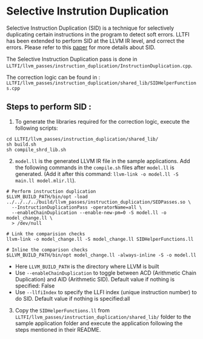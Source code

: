 # Selective Instrution Duplication

Selective Instruction Duplication (SID) is a technique for selectively duplicating certain instructions in the program to detect soft errors. LLTFI has been extended to perform SID at the LLVM IR level, and correct the errors. Please refer to this [paper](https://www.dropbox.com/s/lgr3ed75sy0fq2p/issre22-camera-ready.pdf?dl=0) for more details about SID.

The Selective Instruction Duplication pass is done in `LLTFI/llvm_passes/instruction_duplication/InstructionDuplication.cpp`.

The correction logic can be found in : `LLTFI/llvm_passes/instruction_duplication/shared_lib/SIDHelperFunctions.cpp`

## Steps to perform SID :

1. To generate the libraries required for the correction logic, execute the following scripts:
```
cd LLTFI/llvm_passes/instruction_duplication/shared_lib/
sh build.sh 
sh compile_shrd_lib.sh

```

2. `model.ll` is the generated LLVM IR file in the sample applications. Add the following commands in the `compile.sh` files after `model.ll` is generated. (Add it after this command: `llvm-link -o model.ll -S main.ll model.mlir.ll`).

```
# Perform instruction duplication
$LLVM_BUILD_PATH/bin/opt -load ../../../../build/llvm_passes/instruction_duplication/SEDPasses.so \
  --InstructionDuplicationPass -operatorName=all \
  --enableChainDuplication --enable-new-pm=0 -S model.ll -o model_change.ll \
  > /dev/null

# Link the comparision checks
llvm-link -o model_change.ll -S model_change.ll SIDHelperFunctions.ll

# Inline the comparison checks
$LLVM_BUILD_PATH/bin/opt model_change.ll -always-inline -S -o model.ll

```

- Here `LLVM_BUILD_PATH` is the directory where LLVM is built
- Use `--enableChainDuplication` to toggle between ACD (Arithmetic Chain Duplication) and AID (Arithmetic SID). Default value if nothing is specified: False 
- Use `--llfiIndex` to specify the LLFI index (unique instruction number) to do SID. Default value if nothing is specified:all

3. Copy the `SIDHelperFunctions.ll` from `LLTFI/llvm_passes/instruction_duplication/shared_lib/` folder to the sample application folder and execute the application following the steps mentioned in their README.
